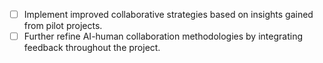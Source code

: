 - [ ] Implement improved collaborative strategies based on insights gained from pilot projects.
- [ ] Further refine AI-human collaboration methodologies by integrating feedback throughout the project.